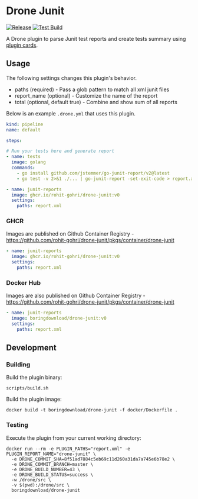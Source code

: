 # Drone Junit

[![Release](https://github.com/rohit-gohri/drone-junit/actions/workflows/release.yaml/badge.svg)](https://github.com/rohit-gohri/drone-junit/actions/workflows/release.yaml)
[![Test Build](https://cloud.drone.io/api/badges/rohit-gohri/drone-junit/status.svg?ref=refs/heads/main)](https://cloud.drone.io/rohit-gohri/drone-junit)

A Drone plugin to parse Junit test reports and create tests summary using [plugin cards](https://docs.drone.io/plugins/adaptive_cards/).

## Usage

The following settings changes this plugin's behavior.

* paths (required) - Pass a glob pattern to match all xml junit files
* report_name (optional) - Customize the name of the report
* total (optional, default true) - Combine and show sum of all reports

Below is an example `.drone.yml` that uses this plugin.

```yaml
kind: pipeline
name: default

steps:

# Run your tests here and generate report
- name: tests
  image: golang
  commands:
    - go install github.com/jstemmer/go-junit-report/v2@latest
    - go test -v 2>&1 ./... | go-junit-report -set-exit-code > report.xml

- name: junit-reports
  image: ghcr.io/rohit-gohri/drone-junit:v0
  settings:
    paths: report.xml
```

### GHCR

Images are published on Github Container Registry - <https://github.com/rohit-gohri/drone-junit/pkgs/container/drone-junit>

```yaml
- name: junit-reports
  image: ghcr.io/rohit-gohri/drone-junit:v0
  settings:
    paths: report.xml
```

### Docker Hub

Images are also published on Github Container Registry - <https://github.com/rohit-gohri/drone-junit/pkgs/container/drone-junit>

```yaml
- name: junit-reports
  image: boringdownload/drone-junit:v0
  settings:
    paths: report.xml
```

## Development

### Building

Build the plugin binary:

```text
scripts/build.sh
```

Build the plugin image:

```text
docker build -t boringdownload/drone-junit -f docker/Dockerfile .
```

### Testing

Execute the plugin from your current working directory:

```text
docker run --rm -e PLUGIN_PATHS="report.xml" -e PLUGIN_REPORT_NAME="drone-junit" \
  -e DRONE_COMMIT_SHA=8f51ad7884c5eb69c11d260a31da7a745e6b78e2 \
  -e DRONE_COMMIT_BRANCH=master \
  -e DRONE_BUILD_NUMBER=43 \
  -e DRONE_BUILD_STATUS=success \
  -w /drone/src \
  -v $(pwd):/drone/src \
  boringdownload/drone-junit
```
